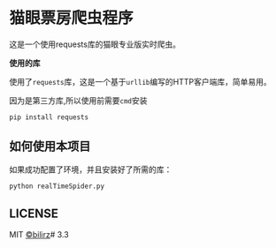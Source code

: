 # 猫眼票房爬虫程序
这是一个使用requests库的猫眼专业版实时爬虫。

**使用的库**

使用了`requests`库，这是一个基于`urllib`编写的HTTP客户端库，简单易用。

因为是第三方库,所以使用前需要`cmd`安装

`pip install requests`

## 如何使用本项目

如果成功配置了环境，并且安装好了所需的库：

```bash
python realTimeSpider.py
```

## LICENSE

MIT [©bilirz](https://github.com/bilirz)# 3.3
